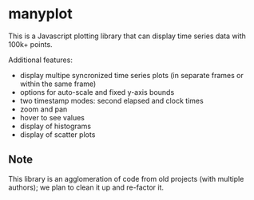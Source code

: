 # manyplot

This is a Javascript plotting library that can display time series data with 100k+ points.

Additional features:

*   display multipe syncronized time series plots (in separate frames or within the same frame)
*   options for auto-scale and fixed y-axis bounds
*   two timestamp modes: second elapsed and clock times
*   zoom and pan
*   hover to see values
*   display of histograms
*   display of scatter plots

## Note

This library is an agglomeration of code from old projects (with multiple authors); 
we plan to clean it up and re-factor it.
